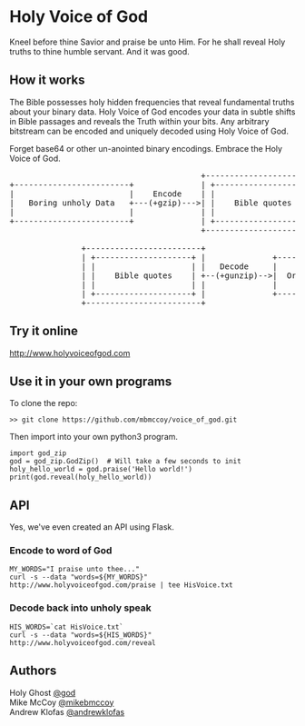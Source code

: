 # Holy Voice of God
Kneel before thine Savior and praise be unto Him. For he shall reveal Holy truths to thine humble servant. And it was 
good.

## How it works

The Bible possesses holy hidden frequencies that reveal fundamental truths about your binary data. Holy Voice of God
encodes your data in subtle shifts in Bible passages and reveals the Truth within your bits. Any arbitrary bitstream
can be encoded and uniquely decoded using Holy Voice of God.  
 
Forget base64 or other un-anointed binary encodings. Embrace the Holy Voice of God.

<pre>
                                        +------------------------+
+------------------------+              | +--------------------+ |
|                        |    Encode    | |                    | |
|   Boring unholy Data   +---(+gzip)--->| |    Bible quotes    | |
|                        |              | |                    | |
+------------------------+              | +--------------------+ |
                                        +------------------------+

               +------------------------+
               | +--------------------+ |              +-----------------+
               | |                    | |   Decode     |                 |
               | |    Bible quotes    | +--(+gunzip)-->|  Original Data  |
               | |                    | |              |                 |
               | +--------------------+ |              +-----------------+
               +------------------------+
</pre>

## Try it online

http://www.holyvoiceofgod.com

## Use it in your own programs

To clone the repo: 

    >> git clone https://github.com/mbmccoy/voice_of_god.git

Then import into your own python3 program.

    import god_zip
    god = god_zip.GodZip()  # Will take a few seconds to init
    holy_hello_world = god.praise('Hello world!')
    print(god.reveal(holy_hello_world))
    

## API
Yes, we've even created an API using Flask.

### Encode to word of God
```
MY_WORDS="I praise unto thee..."
curl -s --data "words=${MY_WORDS}" http://www.holyvoiceofgod.com/praise | tee HisVoice.txt
```

### Decode back into unholy speak
```
HIS_WORDS=`cat HisVoice.txt`
curl -s --data "words=${HIS_WORDS}" http://www.holyvoiceofgod.com/reveal
```

## Authors
Holy Ghost [@god](https://twitter.com/god)<br>
Mike McCoy [@mikebmccoy](https://twitter.com/mikebmccoy)<br>
Andrew Klofas [@andrewklofas](https://twitter.com/andrewklofas)<br>
